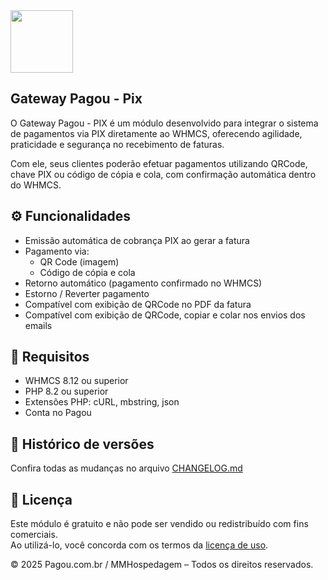 <img src="https://pagou.com.br/img/logo.svg" width="100">

## Gateway Pagou - Pix

O Gateway Pagou - PIX é um módulo desenvolvido para integrar o sistema de pagamentos via PIX diretamente ao WHMCS, oferecendo agilidade, praticidade e segurança no recebimento de faturas.

Com ele, seus clientes poderão efetuar pagamentos utilizando QRCode, chave PIX ou código de cópia e cola, com confirmação automática dentro do WHMCS.

## ⚙️ Funcionalidades

- Emissão automática de cobrança PIX ao gerar a fatura
- Pagamento via:
    - QR Code (imagem)
    - Código de cópia e cola
- Retorno automático (pagamento confirmado no WHMCS)
- Estorno / Reverter pagamento
- Compatível com exibição de QRCode no PDF da fatura
- Compatível com exibição de QRCode, copiar e colar nos envios dos emails

## 🧩 Requisitos

- WHMCS 8.12 ou superior
- PHP 8.2 ou superior
- Extensões PHP: cURL, mbstring, json
- Conta no Pagou

## 📄 Histórico de versões

Confira todas as mudanças no arquivo [CHANGELOG.md](CHANGELOG.md)

## 📄 Licença

Este módulo é gratuito e não pode ser vendido ou redistribuído com fins comerciais.  
Ao utilizá-lo, você concorda com os termos da [licença de uso](LICENSE).  

© 2025 Pagou.com.br / MMHospedagem – Todos os direitos reservados.